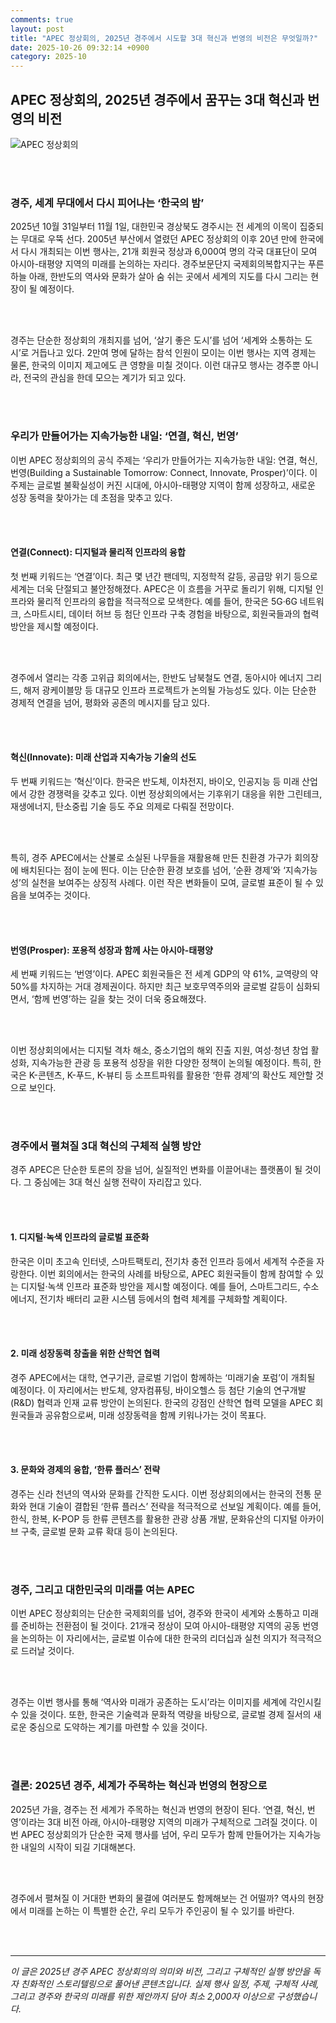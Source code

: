 ```yaml
---
comments: true
layout: post
title: "APEC 정상회의, 2025년 경주에서 시도할 3대 혁신과 번영의 비전은 무엇일까?"
date: 2025-10-26 09:32:14 +0900
category: 2025-10
---
```


## APEC 정상회의, 2025년 경주에서 꿈꾸는 3대 혁신과 번영의 비전

![APEC 정상회의](https://images.unsplash.com/photo-1755784826728-9805b5fb1fef?crop=entropy&cs=tinysrgb&fit=max&fm=jpg&ixid=M3w4MTk5NDN8MHwxfHJhbmRvbXx8fHx8fHx8fDE3NjE0Mzg2Mzh8&ixlib=rb-4.1.0&q=80&w=400)

<br><br>

### 경주, 세계 무대에서 다시 피어나는 ‘한국의 밤’

2025년 10월 31일부터 11월 1일, 대한민국 경상북도 경주시는 전 세계의 이목이 집중되는 무대로 우뚝 선다. 2005년 부산에서 열렸던 APEC 정상회의 이후 20년 만에 한국에서 다시 개최되는 이번 행사는, 21개 회원국 정상과 6,000여 명의 각국 대표단이 모여 아시아-태평양 지역의 미래를 논의하는 자리다. 경주보문단지 국제회의복합지구는 푸른 하늘 아래, 한반도의 역사와 문화가 살아 숨 쉬는 곳에서 세계의 지도를 다시 그리는 현장이 될 예정이다.

<br><br>

경주는 단순한 정상회의 개최지를 넘어, ‘살기 좋은 도시’를 넘어 ‘세계와 소통하는 도시’로 거듭나고 있다. 2만여 명에 달하는 참석 인원이 모이는 이번 행사는 지역 경제는 물론, 한국의 이미지 제고에도 큰 영향을 미칠 것이다. 이런 대규모 행사는 경주뿐 아니라, 전국의 관심을 한데 모으는 계기가 되고 있다.

<br><br>

### 우리가 만들어가는 지속가능한 내일: ‘연결, 혁신, 번영’

이번 APEC 정상회의의 공식 주제는 ‘우리가 만들어가는 지속가능한 내일: 연결, 혁신, 번영(Building a Sustainable Tomorrow: Connect, Innovate, Prosper)’이다. 이 주제는 글로벌 불확실성이 커진 시대에, 아시아-태평양 지역이 함께 성장하고, 새로운 성장 동력을 찾아가는 데 초점을 맞추고 있다.

<br><br>

#### 연결(Connect): 디지털과 물리적 인프라의 융합

첫 번째 키워드는 ‘연결’이다. 최근 몇 년간 팬데믹, 지정학적 갈등, 공급망 위기 등으로 세계는 더욱 단절되고 불안정해졌다. APEC은 이 흐름을 거꾸로 돌리기 위해, 디지털 인프라와 물리적 인프라의 융합을 적극적으로 모색한다. 예를 들어, 한국은 5G·6G 네트워크, 스마트시티, 데이터 허브 등 첨단 인프라 구축 경험을 바탕으로, 회원국들과의 협력 방안을 제시할 예정이다.

<br><br>

경주에서 열리는 각종 고위급 회의에서는, 한반도 남북철도 연결, 동아시아 에너지 그리드, 해저 광케이블망 등 대규모 인프라 프로젝트가 논의될 가능성도 있다. 이는 단순한 경제적 연결을 넘어, 평화와 공존의 메시지를 담고 있다.

<br><br>

#### 혁신(Innovate): 미래 산업과 지속가능 기술의 선도

두 번째 키워드는 ‘혁신’이다. 한국은 반도체, 이차전지, 바이오, 인공지능 등 미래 산업에서 강한 경쟁력을 갖추고 있다. 이번 정상회의에서는 기후위기 대응을 위한 그린테크, 재생에너지, 탄소중립 기술 등도 주요 의제로 다뤄질 전망이다.

<br><br>

특히, 경주 APEC에서는 산불로 소실된 나무들을 재활용해 만든 친환경 가구가 회의장에 배치된다는 점이 눈에 띈다. 이는 단순한 환경 보호를 넘어, ‘순환 경제’와 ‘지속가능성’의 실천을 보여주는 상징적 사례다. 이런 작은 변화들이 모여, 글로벌 표준이 될 수 있음을 보여주는 것이다.

<br><br>

#### 번영(Prosper): 포용적 성장과 함께 사는 아시아-태평양

세 번째 키워드는 ‘번영’이다. APEC 회원국들은 전 세계 GDP의 약 61%, 교역량의 약 50%를 차지하는 거대 경제권이다. 하지만 최근 보호무역주의와 글로벌 갈등이 심화되면서, ‘함께 번영’하는 길을 찾는 것이 더욱 중요해졌다.

<br><br>

이번 정상회의에서는 디지털 격차 해소, 중소기업의 해외 진출 지원, 여성·청년 창업 활성화, 지속가능한 관광 등 포용적 성장을 위한 다양한 정책이 논의될 예정이다. 특히, 한국은 K-콘텐츠, K-푸드, K-뷰티 등 소프트파워를 활용한 ‘한류 경제’의 확산도 제안할 것으로 보인다.

<br><br>

### 경주에서 펼쳐질 3대 혁신의 구체적 실행 방안

경주 APEC은 단순한 토론의 장을 넘어, 실질적인 변화를 이끌어내는 플랫폼이 될 것이다. 그 중심에는 3대 혁신 실행 전략이 자리잡고 있다.

<br><br>

#### 1. 디지털·녹색 인프라의 글로벌 표준화

한국은 이미 초고속 인터넷, 스마트팩토리, 전기차 충전 인프라 등에서 세계적 수준을 자랑한다. 이번 회의에서는 한국의 사례를 바탕으로, APEC 회원국들이 함께 참여할 수 있는 디지털·녹색 인프라 표준화 방안을 제시할 예정이다. 예를 들어, 스마트그리드, 수소에너지, 전기차 배터리 교환 시스템 등에서의 협력 체계를 구체화할 계획이다.

<br><br>

#### 2. 미래 성장동력 창출을 위한 산학연 협력

경주 APEC에서는 대학, 연구기관, 글로벌 기업이 함께하는 ‘미래기술 포럼’이 개최될 예정이다. 이 자리에서는 반도체, 양자컴퓨팅, 바이오헬스 등 첨단 기술의 연구개발(R&D) 협력과 인재 교류 방안이 논의된다. 한국의 강점인 산학연 협력 모델을 APEC 회원국들과 공유함으로써, 미래 성장동력을 함께 키워나가는 것이 목표다.

<br><br>

#### 3. 문화와 경제의 융합, ‘한류 플러스’ 전략

경주는 신라 천년의 역사와 문화를 간직한 도시다. 이번 정상회의에서는 한국의 전통 문화와 현대 기술이 결합된 ‘한류 플러스’ 전략을 적극적으로 선보일 계획이다. 예를 들어, 한식, 한복, K-POP 등 한류 콘텐츠를 활용한 관광 상품 개발, 문화유산의 디지털 아카이브 구축, 글로벌 문화 교류 확대 등이 논의된다.

<br><br>

### 경주, 그리고 대한민국의 미래를 여는 APEC

이번 APEC 정상회의는 단순한 국제회의를 넘어, 경주와 한국이 세계와 소통하고 미래를 준비하는 전환점이 될 것이다. 21개국 정상이 모여 아시아-태평양 지역의 공동 번영을 논의하는 이 자리에서는, 글로벌 이슈에 대한 한국의 리더십과 실천 의지가 적극적으로 드러날 것이다.

<br><br>

경주는 이번 행사를 통해 ‘역사와 미래가 공존하는 도시’라는 이미지를 세계에 각인시킬 수 있을 것이다. 또한, 한국은 기술력과 문화적 역량을 바탕으로, 글로벌 경제 질서의 새로운 중심으로 도약하는 계기를 마련할 수 있을 것이다.

<br><br>

### 결론: 2025년 경주, 세계가 주목하는 혁신과 번영의 현장으로

2025년 가을, 경주는 전 세계가 주목하는 혁신과 번영의 현장이 된다. ‘연결, 혁신, 번영’이라는 3대 비전 아래, 아시아-태평양 지역의 미래가 구체적으로 그려질 것이다. 이번 APEC 정상회의가 단순한 국제 행사를 넘어, 우리 모두가 함께 만들어가는 지속가능한 내일의 시작이 되길 기대해본다.

<br><br>

경주에서 펼쳐질 이 거대한 변화의 물결에 여러분도 함께해보는 건 어떨까? 역사의 현장에서 미래를 논하는 이 특별한 순간, 우리 모두가 주인공이 될 수 있기를 바란다.

<br><br>

---

*이 글은 2025년 경주 APEC 정상회의의 의미와 비전, 그리고 구체적인 실행 방안을 독자 친화적인 스토리텔링으로 풀어낸 콘텐츠입니다. 실제 행사 일정, 주제, 구체적 사례, 그리고 경주와 한국의 미래를 위한 제안까지 담아 최소 2,000자 이상으로 구성했습니다.*